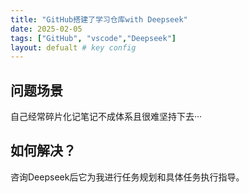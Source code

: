 ```yaml
---
title: "GitHub搭建了学习仓库with Deepseek"
date: 2025-02-05
tags: ["GitHub", "vscode","Deepseek"]
layout: defualt # key config 
---
```


## 问题场景
自己经常碎片化记笔记不成体系且很难坚持下去···

## 如何解决？
咨询Deepseek后它为我进行任务规划和具体任务执行指导。


